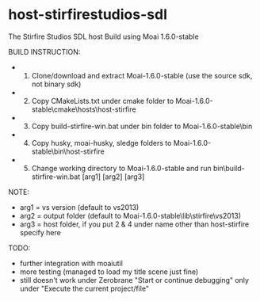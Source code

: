 # host-stirfirestudios-sdl
The Stirfire Studios SDL host
Build using Moai 1.6.0-stable

BUILD INSTRUCTION:
- 1. Clone/download and extract Moai-1.6.0-stable (use the source sdk, not binary sdk)
- 2. Copy CMakeLists.txt under cmake folder to Moai-1.6.0-stable\cmake\hosts\host-stirfire
- 3. Copy build-stirfire-win.bat under bin folder to Moai-1.6.0-stable\bin
- 4. Copy husky, moai-husky, sledge folders to Moai-1.6.0-stable\bin\host-stirfire
- 5. Change working directory to Moai-1.6.0-stable and run bin\build-stirfire-win.bat [arg1] [arg2] [arg3]

NOTE:   
- arg1 = vs version (default to vs2013)
- arg2 = output folder (default to Moai-1.6.0-stable\lib\stirfire\vs2013)
- arg3 = host folder, if you put 2 & 4 under name other than host-stirfire specify here
  
TODO:
- further integration with moaiutil 
- more testing (managed to load my title scene just fine)
- still doesn't work under Zerobrane "Start or continue debugging" only under "Execute the current project/file"

